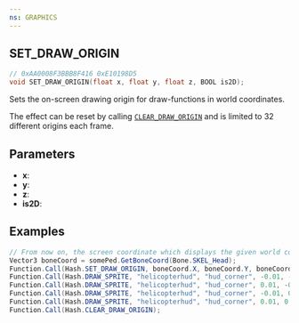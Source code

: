 ```yaml
---
ns: GRAPHICS
---
```

## SET_DRAW_ORIGIN

```c
// 0xAA0008F3BBB8F416 0xE10198D5
void SET_DRAW_ORIGIN(float x, float y, float z, BOOL is2D);
```

Sets the on-screen drawing origin for draw-functions in world coordinates.

The effect can be reset by calling [`CLEAR_DRAW_ORIGIN`](#_0xFF0B610F6BE0D7AF) and is limited to 32 different origins each frame.

## Parameters
* **x**: 
* **y**: 
* **z**: 
* **is2D**: 

## Examples
```cs
// From now on, the screen coordinate which displays the given world coordinate on the screen is seen as x=0,y=0.  
Vector3 boneCoord = somePed.GetBoneCoord(Bone.SKEL_Head);  
Function.Call(Hash.SET_DRAW_ORIGIN, boneCoord.X, boneCoord.Y, boneCoord.Z, 0);  
Function.Call(Hash.DRAW_SPRITE, "helicopterhud", "hud_corner", -0.01, -0.015, 0.013, 0.013, 0.0, 255, 0, 0, 200);  
Function.Call(Hash.DRAW_SPRITE, "helicopterhud", "hud_corner", 0.01, -0.015, 0.013, 0.013, 90.0, 255, 0, 0, 200);  
Function.Call(Hash.DRAW_SPRITE, "helicopterhud", "hud_corner", -0.01, 0.015, 0.013, 0.013, 270.0, 255, 0, 0, 200);  
Function.Call(Hash.DRAW_SPRITE, "helicopterhud", "hud_corner", 0.01, 0.015, 0.013, 0.013, 180.0, 255, 0, 0, 200);  
Function.Call(Hash.CLEAR_DRAW_ORIGIN);  
```
